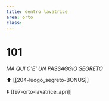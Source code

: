 ```yaml
---
title: dentro lavatrice
area: orto
class: 
---
```

# 101
_MA QUI C'E' UN PASSAGGIO SEGRETO_

⬆️ [[204-luogo_segreto-BONUS]]

⬇️ [[97-orto-lavatrice_apri]]
